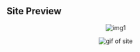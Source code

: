 <h2>Site Preview</h2>

<p align="center">
  <img src="http://i68.tinypic.com/zvem48.png" alt="img1"/>
</p>

<p align="center">
  <img src="http://i63.tinypic.com/ojgksx.gif" alt="gif of site"/>
</p>
